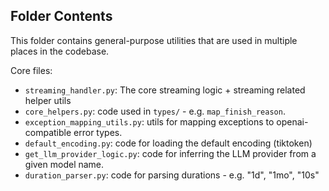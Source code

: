 ## Folder Contents

This folder contains general-purpose utilities that are used in multiple places in the codebase. 

Core files:
- `streaming_handler.py`: The core streaming logic + streaming related helper utils 
- `core_helpers.py`: code used in `types/` - e.g. `map_finish_reason`. 
- `exception_mapping_utils.py`: utils for mapping exceptions to openai-compatible error types. 
- `default_encoding.py`: code for loading the default encoding (tiktoken)
- `get_llm_provider_logic.py`: code for inferring the LLM provider from a given model name. 
- `duration_parser.py`: code for parsing durations - e.g. "1d", "1mo", "10s"

